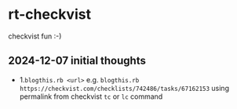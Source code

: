 # rt-checkvist
checkvist fun :-)
## 2024-12-07 initial thoughts
* 1\.`blogthis.rb <url>` e.g. `blogthis.rb https://checkvist.com/checklists/742486/tasks/67162153` using permalink from checkvist `tc` or `lc` command
